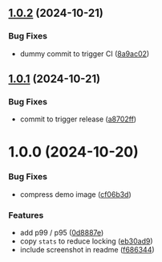 ## [1.0.2](https://github.com/obviyus/pong/compare/v1.0.1...v1.0.2) (2024-10-21)


### Bug Fixes

* dummy commit to trigger CI ([8a9ac02](https://github.com/obviyus/pong/commit/8a9ac0243fe0c8d9903138437c32f78b2d4a8d37))

## [1.0.1](https://github.com/obviyus/pong/compare/v1.0.0...v1.0.1) (2024-10-21)


### Bug Fixes

* commit to trigger release ([a8702ff](https://github.com/obviyus/pong/commit/a8702ff50d99a23379f04f63e6dc4d2c250d6b4e))

# 1.0.0 (2024-10-20)


### Bug Fixes

* compress demo image ([cf06b3d](https://github.com/obviyus/pong/commit/cf06b3db5391a7629be76eac79e31531e66f843f))


### Features

* add p99 / p95 ([0d8887e](https://github.com/obviyus/pong/commit/0d8887edd1191e9c8958f1f7a214e524fcf90962))
* copy `stats` to reduce locking ([eb30ad9](https://github.com/obviyus/pong/commit/eb30ad9fcbf461067eb62f9d43f894e222f72454))
* include screenshot in readme ([f686344](https://github.com/obviyus/pong/commit/f68634471781525e90473286c89aeb6b034d61ea))
